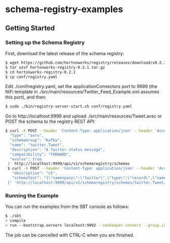 # schema-registry-examples

## Getting Started

### Setting up the Schema Registry

First, download the latest release of the schema registry:

```sh
$ wget https://github.com/hortonworks/registry/releases/download/v0.2.1/hortonworks-registry-0.2.1.tar.gz
$ tar xzvf hortonworks-registry-0.2.1.tar.gz
$ cd hortonworks-registry-0.2.1
$ cp conf/registry.yaml
```

Edit ./conf/registry.yaml, set the applicationConnectors port to 9999 (the NiFi template in ./src/main/resources/Twitter_Feed_Example.xml assumes this port), and then:

```sh
$ sudo ./bin/registry-server-start.sh conf/registry.yaml
```

Go to http://localhost:9999 and upload ./src/main/resources/Tweet.avsc or POST the schema to the registry REST API:

```sh
$ curl -X POST --header 'Content-Type: application/json' --header 'Accept: application/json' -d '{
  "type": "avro",
  "schemaGroup": "Kafka",
  "name": "twitter.Tweet",
  "description": "A Twitter status message",
  "compatibility": "FORWARD",
  "evolve": true
 }' http://localhost:9999/api/v1/schemaregistry/schemas
 $ curl -X POST --header 'Content-Type: application/json' --header 'Accept: application/json' -d '{
   "description": "v1",
   "schemaText": "{\"namespace\":\"twitter\",\"type\":\"record\",\"name\":\"Tweet\",\"fields\":[{\"name\":\"id\",\"type\":\"long\"},{\"name\":\"id_str\",\"type\":\"string\"},{\"name\":\"text\",\"type\":\"string\"},{\"name\":\"lang\",\"type\":\"string\"},{\"name\":\"favorite_count\",\"type\":\"long\"},{\"name\":\"created_at\",\"type\":\"string\"},{\"name\":\"timestamp_ms\",\"type\":\"string\"},{\"name\":\"user\",\"type\":{\"type\":\"record\",\"name\":\"User\",\"fields\":[{\"name\":\"id\",\"type\":\"long\"},{\"name\":\"id_str\",\"type\":\"string\"},{\"name\":\"name\",\"type\":\"string\"},{\"name\":\"screen_name\",\"type\":\"string\"},{\"name\":\"location\",\"type\":[\"null\",\"string\"]},{\"name\":\"url\",\"type\":[\"null\",\"string\"]},{\"name\":\"description\",\"type\":[\"null\",\"string\"]},{\"name\":\"statuses_count\", \"type\":\"long\"},{\"name\":\"followers_count\",\"type\":\"long\"},{\"name\":\"friends_count\",\"type\":\"long\"}]}},{\"name\":\"entities\",\"type\":{\"type\":\"record\",\"name\":\"Entities\",\"fields\":[{\"name\":\"hashtags\",\"type\":{\"type\":\"array\",\"items\":{\"type\":\"record\",\"name\":\"Hashtag\",\"fields\":[{\"name\":\"text\",\"type\":\"string\"}]}}},{\"name\":\"user_mentions\",\"type\":{\"type\":\"array\",\"items\":{\"type\":\"record\",\"name\":\"UserMention\",\"fields\":[{\"name\":\"id\",\"type\":\"long\"},{\"name\":\"id_str\",\"type\":\"string\"},{\"name\":\"screen_name\",\"type\":\"string\"},{\"name\":\"name\",\"type\":\"string\"}]}}}]}}]}"
 }' 'http://localhost:9999/api/v1/schemaregistry/schemas/twitter.Tweet/versions'
```

### Running the Example

You can run the examples from the SBT console as follows:

```sh
$ ./sbt
> compile
> run --bootstrap.servers localhost:9092 --zookeeper.connect --group.id test --schema NONE --topic test
```

The job can be cancelled with CTRL-C when you are finished.
